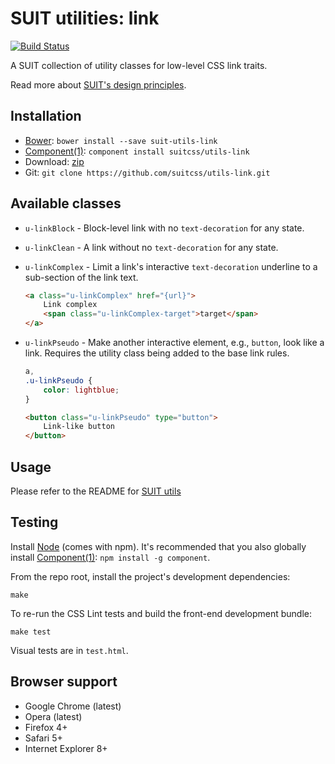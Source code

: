 # SUIT utilities: link

[![Build Status](https://secure.travis-ci.org/suitcss/utils-link.png?branch=master)](http://travis-ci.org/suitcss/utils-link)

A SUIT collection of utility classes for low-level CSS link traits.

Read more about [SUIT's design principles](https://github.com/suitcss/suit/).

## Installation

* [Bower](http://bower.io/): `bower install --save suit-utils-link`
* [Component(1)](http://component.io/): `component install suitcss/utils-link`
* Download: [zip](https://github.com/suitcss/utils-link/zipball/master)
* Git: `git clone https://github.com/suitcss/utils-link.git`

## Available classes

* `u-linkBlock` - Block-level link with no `text-decoration` for any state.

* `u-linkClean` - A link without no `text-decoration` for any state.

* `u-linkComplex` - Limit a link's interactive `text-decoration` underline to a
  sub-section of the link text.

    ```html
    <a class="u-linkComplex" href="{url}">
        Link complex
        <span class="u-linkComplex-target">target</span>
    </a>
    ```

* `u-linkPseudo` - Make another interactive element, e.g., `button`, look like
  a link. Requires the utility class being added to the base link rules.

    ```css
    a,
    .u-linkPseudo {
        color: lightblue;
    }
    ```

    ```html
    <button class="u-linkPseudo" type="button">
        Link-like button
    </button>
    ```

## Usage

Please refer to the README for [SUIT utils](https://github.com/suitcss/utils/)

## Testing

Install [Node](http://nodejs.org) (comes with npm). It's recommended that you
also globally install [Component(1)](http://component.io): `npm install -g
component`.

From the repo root, install the project's development dependencies:

```
make
```

To re-run the CSS Lint tests and build the front-end development bundle:

```
make test
```

Visual tests are in `test.html`.

## Browser support

* Google Chrome (latest)
* Opera (latest)
* Firefox 4+
* Safari 5+
* Internet Explorer 8+
